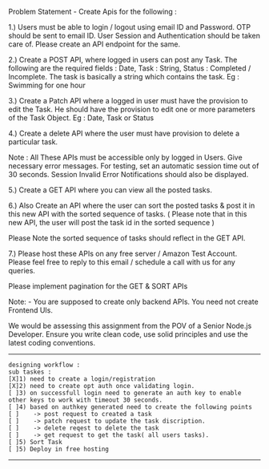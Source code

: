 Problem Statement - Create Apis for the following :

1.) Users must be able to login / logout using email ID and Password. OTP should be sent to email ID. User Session and Authentication should be taken care of. Please create an API endpoint for the same.

2.) Create a POST API,  where logged in users can post any Task. The following are the required fields : Date, Task : String,  Status : Completed / Incomplete. The task is basically a string which contains the task. Eg : Swimming for one hour

3.) Create a Patch API where a logged in user must have the provision to edit the Task. He should have the provision to edit one or more parameters of the Task Object. Eg : Date, Task or Status

4.) Create a delete API where the user must have provision to delete a particular task.

Note : All These APIs must be accessible only by logged in Users. Give necessary error messages. For testing, set an automatic session time out of 30 seconds. Session Invalid Error Notifications should also be displayed.

5.) Create a GET API where you can view all the posted tasks.

6.) Also Create an API where the user can sort the posted tasks & post it in this new API with the sorted sequence of tasks. ( Please note that in this new API, the user will post the task id in the sorted sequence )

Please Note the sorted sequence of tasks should reflect in the GET API.

7.) Please host these APIs on any free server / Amazon Test Account. Please feel free to reply to this email / schedule a call with us for any queries.

Please implement pagination for the GET & SORT APIs

Note: - You are supposed to create only backend APIs. You need not create Frontend UIs.

We would be assessing this assignment from the POV of a Senior Node.js Developer. Ensure you write clean code, use solid principles and use the latest coding conventions.

--------------------------
```
designing workflow :
sub taskes :  
[X]1) need to create a login/registration 
[X]2) need to create opt auth once validating login.
[ ]3) on successfull login need to generate an auth key to enable other keys to work with timeout 30 seconds.
[ ]4) based on authkey generated need to create the following points
[ ]    -> post request to created a task
[ ]    -> patch request to update the task discription.
[ ]    -> delete reqest to delete the task 
[ ]    -> get request to get the task( all users tasks).
[ ]5) Sort Task
[ ]5) Deploy in free hosting
```

--------------
